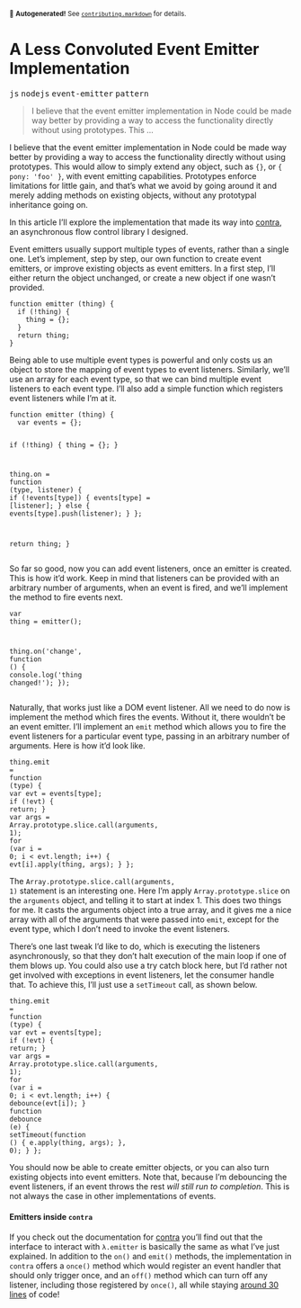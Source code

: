 <sub>&#x1F6A8; <strong>Autogenerated!</strong> See <a href="https://github.com/ponyfoo/articles/tree/master/contributing.markdown"><code>contributing.markdown</code></a> for details.</sub>

<a href="https://ponyfoo.com/articles/a-less-convoluted-event-emitter-implementation"><div></div></a>

<h1>A Less Convoluted Event Emitter Implementation</h1>

<p><kbd>js</kbd> <kbd>nodejs</kbd> <kbd>event-emitter</kbd> <kbd>pattern</kbd></p>

<blockquote><p>I believe that the event emitter implementation in Node could be made way better by providing a way to access the functionality directly without using prototypes. This &#x2026;</p></blockquote>

<div><p>I believe that the event emitter implementation in Node could be made way better by providing a way to access the functionality directly without using prototypes. This would allow to simply extend any object, such as <code class="md-code md-code-inline">{}</code>, or <code class="md-code md-code-inline">{ pony: &apos;foo&apos; }</code>, with event emitting capabilities. Prototypes enforce limitations for little gain, and that&#x2019;s what we avoid by going around it and merely adding methods on existing objects, without any prototypal inheritance going on.</p></div>

<div></div>

<div><p>In this article I&#x2019;ll explore the implementation that made its way into <a href="https://github.com/bevacqua/contra" target="_blank">contra</a>, an asynchronous flow control library I designed.</p></div>

<div><p>Event emitters usually support multiple types of events, rather than a single one. Let&#x2019;s implement, step by step, our own function to create event emitters, or improve existing objects as event emitters. In a first step, I&#x2019;ll either return the object unchanged, or create a new object if one wasn&#x2019;t provided.</p> <pre class="md-code-block"><code class="md-code md-lang-javascript"><span class="md-code-function"><span class="md-code-keyword">function</span> <span class="md-code-title">emitter</span> <span class="md-code-params">(thing)</span> </span>{
  <span class="md-code-keyword">if</span> (!thing) {
    thing = {};
  }
  <span class="md-code-keyword">return</span> thing;
}
</code></pre> <p>Being able to use multiple event types is powerful and only costs us an object to store the mapping of event types to event listeners. Similarly, we&#x2019;ll use an array for each event type, so that we can bind multiple event listeners to each event type. I&#x2019;ll also add a simple function which registers event listeners while I&#x2019;m at it.</p> <pre class="md-code-block"><code class="md-code md-lang-javascript"><span class="md-code-function"><span class="md-code-keyword">function</span> <span class="md-code-title">emitter</span> <span class="md-code-params">(thing)</span> </span>{
  <span class="md-code-keyword">var</span> events = {};

  <span class="md-code-keyword">if</span> (!thing) {
    thing = {};
  }

  thing.on = <span class="md-code-function"><span class="md-code-keyword">function</span> <span class="md-code-params">(type, listener)</span> </span>{
    <span class="md-code-keyword">if</span> (!events[type]) {
      events[type] = [listener];
    } <span class="md-code-keyword">else</span> {
      events[type].push(listener);
    }
  };

  <span class="md-code-keyword">return</span> thing;
}
</code></pre> <p>So far so good, now you can add event listeners, once an emitter is created. This is how it&#x2019;d work. Keep in mind that listeners can be provided with an arbitrary number of arguments, when an event is fired, and we&#x2019;ll implement the method to fire events next.</p> <pre class="md-code-block"><code class="md-code md-lang-javascript"><span class="md-code-keyword">var</span> thing = emitter();

thing.on(<span class="md-code-string">&apos;change&apos;</span>, <span class="md-code-function"><span class="md-code-keyword">function</span> <span class="md-code-params">()</span> </span>{
  <span class="md-code-built_in">console</span>.log(<span class="md-code-string">&apos;thing changed!&apos;</span>);
});
</code></pre> <p>Naturally, that works just like a DOM event listener. All we need to do now is implement the method which fires the events. Without it, there wouldn&#x2019;t be an event emitter. I&#x2019;ll implement an <code class="md-code md-code-inline">emit</code> method which allows you to fire the event listeners for a particular event type, passing in an arbitrary number of arguments. Here is how it&#x2019;d look like.</p> <pre class="md-code-block"><code class="md-code md-lang-javascript">thing.emit = <span class="md-code-function"><span class="md-code-keyword">function</span> <span class="md-code-params">(type)</span> </span>{
  <span class="md-code-keyword">var</span> evt = events[type];
  <span class="md-code-keyword">if</span> (!evt) {
    <span class="md-code-keyword">return</span>;
  }
  <span class="md-code-keyword">var</span> args = <span class="md-code-built_in">Array</span>.prototype.slice.call(<span class="md-code-built_in">arguments</span>, <span class="md-code-number">1</span>);
  <span class="md-code-keyword">for</span> (<span class="md-code-keyword">var</span> i = <span class="md-code-number">0</span>; i &lt; evt.length; i++) {
    evt[i].apply(thing, args);
  }
};
</code></pre> <p>The <code class="md-code md-code-inline">Array.prototype.slice.call(arguments, 1)</code> statement is an interesting one. Here I&#x2019;m apply <code class="md-code md-code-inline">Array.prototype.slice</code> on the <code class="md-code md-code-inline">arguments</code> object, and telling it to start at index 1. This does two things for me. It casts the arguments object into a true array, and it gives me a nice array with all of the arguments that were passed into <code class="md-code md-code-inline">emit</code>, except for the event type, which I don&#x2019;t need to invoke the event listeners.</p> <p>There&#x2019;s one last tweak I&#x2019;d like to do, which is executing the listeners asynchronously, so that they don&#x2019;t halt execution of the main loop if one of them blows up. You could also use a try catch block here, but I&#x2019;d rather not get involved with exceptions in event listeners, let the consumer handle that. To achieve this, I&#x2019;ll just use a <code class="md-code md-code-inline">setTimeout</code> call, as shown below.</p> <pre class="md-code-block"><code class="md-code md-lang-javascript">thing.emit = <span class="md-code-function"><span class="md-code-keyword">function</span> <span class="md-code-params">(type)</span> </span>{
  <span class="md-code-keyword">var</span> evt = events[type];
  <span class="md-code-keyword">if</span> (!evt) {
    <span class="md-code-keyword">return</span>;
  }
  <span class="md-code-keyword">var</span> args = <span class="md-code-built_in">Array</span>.prototype.slice.call(<span class="md-code-built_in">arguments</span>, <span class="md-code-number">1</span>);
  <span class="md-code-keyword">for</span> (<span class="md-code-keyword">var</span> i = <span class="md-code-number">0</span>; i &lt; evt.length; i++) {
    debounce(evt[i]);
  }
  <span class="md-code-function"><span class="md-code-keyword">function</span> <span class="md-code-title">debounce</span> <span class="md-code-params">(e)</span> </span>{
    setTimeout(<span class="md-code-function"><span class="md-code-keyword">function</span> <span class="md-code-params">()</span> </span>{
      e.apply(thing, args);
    }, <span class="md-code-number">0</span>);
  }
};
</code></pre> <p>You should now be able to create emitter objects, or you can also turn existing objects into event emitters. Note that, because I&#x2019;m debouncing the event listeners, if an event throws the rest <em>will still run to completion</em>. This is not always the case in other implementations of events.</p> <h4 id="emitters-inside-contra">Emitters inside <code class="md-code md-code-inline">contra</code></h4> <p>If you check out the documentation for <a href="https://github.com/bevacqua/contra" target="_blank" aria-label="Contra: Asynchronous flow control with a functional taste to it">contra</a> you&#x2019;ll find out that the interface to interact with <code class="md-code md-code-inline">&#x3BB;.emitter</code> is basically the same as what I&#x2019;ve just explained. In addition to the <code class="md-code md-code-inline">on()</code> and <code class="md-code md-code-inline">emit()</code> methods, the implementation in <code class="md-code md-code-inline">contra</code> offers a <code class="md-code md-code-inline">once()</code> method which would register an event handler that should only trigger once, and an <code class="md-code md-code-inline">off()</code> method which can turn off any listener, including those registered by <code class="md-code md-code-inline">once()</code>, all while staying <a href="https://github.com/bevacqua/contra/blob/master/src/contra.js#L140-L171" target="_blank" aria-label="Contra&apos;s implementation of Event Emitters">around 30 lines</a> of code!</p></div>
